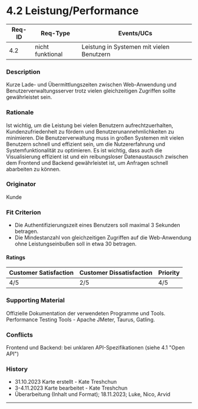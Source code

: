 # 4.2 Leistung/Performance

| Req-ID | Req-Type         | Events/UCs                                |
|--------|------------------|-------------------------------------------|
| 4.2    | nicht funktional | Leistung in Systemen mit vielen Benutzern |

### Description
Kurze Lade- und Übermittlungszeiten zwischen Web-Anwendung und Benutzerverwaltungsserver trotz vielen gleichzeitigen Zugriffen sollte gewährleistet sein.

### Rationale
Ist wichtig, um die Leistung bei vielen Benutzern aufrechtzuerhalten, Kundenzufriedenheit zu fördern und Benutzerunannehmlichkeiten zu minimieren.
Die Benutzerverwaltung muss in großen Systemen mit vielen Benutzern schnell und effizient sein, um die Nutzererfahrung und Systemfunktionalität zu optimieren.
Es ist wichtig, dass auch die Visualisierung effizient ist und ein reibungsloser Datenaustausch zwischen dem Frontend und Backend gewährleistet ist, um Anfragen schnell abarbeiten zu können.

### Originator
Kunde

### Fit Criterion
- Die Authentifizierungszeit eines Benutzers soll maximal 3 Sekunden betragen.
- Die Mindestanzahl von gleichzeitigen Zugriffen auf die Web-Anwendung ohne Leistungseinbußen soll in etwa 30 betragen.

#### Ratings
| Customer Satisfaction | Customer Dissatisfaction | Priority |
|----------------------|-------------------------|----------|
| 4/5                    | 2/5                       | 4/5        |

### Supporting Material
Offizielle Dokumentation der verwendeten Programme und Tools.
Performance Testing Tools - Apache JMeter, Taurus, Gatling. 

### Conflicts
Frontend und Backend: bei unklaren API-Spezifikationen (siehe 4.1 "Open API")

### History
- 31.10.2023 Karte erstellt - Kate Treshchun 
- 3-4.11.2023 Karte bearbeitet - Kate Treshchun
- Überarbeitung (Inhalt und Format); 18.11.2023; Luke, Nico, Arvid
---
